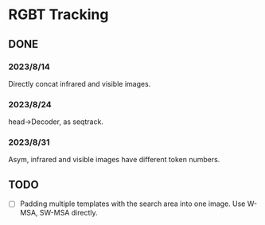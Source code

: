# RGBT Tracking

## DONE

### 2023/8/14
Directly concat infrared and visible images. 

### 2023/8/24
head->Decoder, as seqtrack. 

### 2023/8/31
Asym, infrared and visible images have different token numbers. 


## TODO
- [ ] Padding multiple templates with the search area into one image. Use W-MSA, SW-MSA directly.
